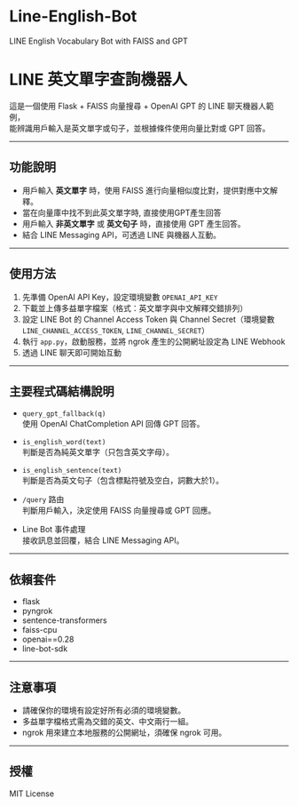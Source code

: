 # Line-English-Bot
LINE English Vocabulary Bot with FAISS and GPT
# LINE 英文單字查詢機器人

這是一個使用 Flask + FAISS 向量搜尋 + OpenAI GPT 的 LINE 聊天機器人範例，  
能辨識用戶輸入是英文單字或句子，並根據條件使用向量比對或 GPT 回答。

---

## 功能說明

- 用戶輸入 **英文單字** 時，使用 FAISS 進行向量相似度比對，提供對應中文解釋。  
- 當在向量庫中找不到此英文單字時, 直接使用GPT產生回答
- 用戶輸入 **非英文單字** 或 **英文句子** 時，直接使用 GPT 產生回答。  
- 結合 LINE Messaging API，可透過 LINE 與機器人互動。

---

## 使用方法

1. 先準備 OpenAI API Key，設定環境變數 `OPENAI_API_KEY`  
2. 下載並上傳多益單字檔案（格式：英文單字與中文解釋交錯排列）  
3. 設定 LINE Bot 的 Channel Access Token 與 Channel Secret（環境變數 `LINE_CHANNEL_ACCESS_TOKEN`, `LINE_CHANNEL_SECRET`）  
4. 執行 `app.py`，啟動服務，並將 ngrok 產生的公開網址設定為 LINE Webhook
5. 透過 LINE 聊天即可開始互動

---

## 主要程式碼結構說明

- `query_gpt_fallback(q)`  
  使用 OpenAI ChatCompletion API 回傳 GPT 回答。  

- `is_english_word(text)`  
  判斷是否為純英文單字（只包含英文字母）。  

- `is_english_sentence(text)`  
  判斷是否為英文句子（包含標點符號及空白，詞數大於1）。  

- `/query` 路由  
  判斷用戶輸入，決定使用 FAISS 向量搜尋或 GPT 回應。  

- Line Bot 事件處理  
  接收訊息並回覆，結合 LINE Messaging API。

---

## 依賴套件

- flask
- pyngrok
- sentence-transformers
- faiss-cpu
- openai==0.28
- line-bot-sdk

---

## 注意事項

- 請確保你的環境有設定好所有必須的環境變數。  
- 多益單字檔格式需為交錯的英文、中文兩行一組。  
- ngrok 用來建立本地服務的公開網址，須確保 ngrok 可用。

---

## 授權

MIT License

